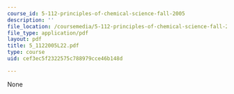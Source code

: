 ```yaml
---
course_id: 5-112-principles-of-chemical-science-fall-2005
description: ''
file_location: /coursemedia/5-112-principles-of-chemical-science-fall-2005/cef3ec5f2322575c788979cce46b148d_5_1122005L22.pdf
file_type: application/pdf
layout: pdf
title: 5_1122005L22.pdf
type: course
uid: cef3ec5f2322575c788979cce46b148d

---
```

None